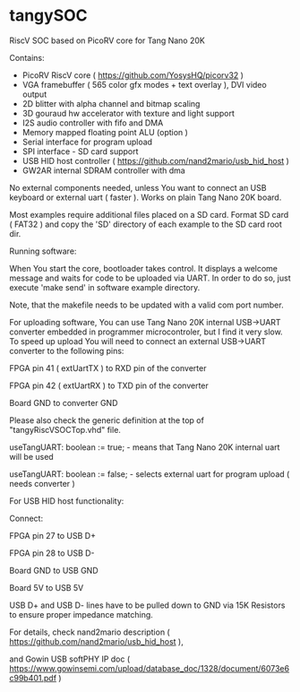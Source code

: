 # tangySOC
RiscV SOC based on PicoRV core for Tang Nano 20K

Contains:
- PicoRV RiscV core ( https://github.com/YosysHQ/picorv32 )
- VGA framebuffer ( 565 color gfx modes + text overlay ), DVI video output
- 2D blitter with alpha channel and bitmap scaling 
- 3D gouraud hw accelerator with texture and light support
- I2S audio controller with fifo and DMA
- Memory mapped floating point ALU (option )
- Serial interface for program upload
- SPI interface - SD card support 
- USB HID host controller ( https://github.com/nand2mario/usb_hid_host ) 
- GW2AR internal SDRAM controller with dma

No external components needed, unless You want to connect an USB keyboard or external uart ( faster ). Works on plain Tang Nano 20K board.

Most examples require additional files placed on a SD card. Format SD card ( FAT32 ) and copy the 'SD' directory 
of each example to the SD card root dir.


Running software:

When You start the core, bootloader takes control. It displays a welcome message and waits for code to be uploaded via UART.
In order to do so, just execute 'make send' in software example directory.

Note, that the makefile needs to be updated with a valid com port number.

For uploading software, You can use Tang Nano 20K internal USB->UART converter embedded in programmer microcontroler, but I find it
very slow. To speed up upload You will need to connect an external USB->UART converter to the following pins:

FPGA pin 41 ( extUartTX ) to RXD pin of the converter

FPGA pin 42 ( extUartRX ) to TXD pin of the converter

Board GND to converter GND


Please also check the generic definition at the top of "tangyRiscVSOCTop.vhd" file.

useTangUART:  boolean := true;  - means that Tang Nano 20K internal uart will be used

useTangUART:  boolean := false; - selects external uart for program upload ( needs converter )


For USB HID host functionality:

Connect:

FPGA pin 27 to USB D+

FPGA pin 28 to USB D-

Board GND to USB GND

Board 5V to USB 5V


USB D+ and USB D- lines have to be pulled down to GND via 15K Resistors to ensure proper impedance matching.

For details, check nand2mario description ( https://github.com/nand2mario/usb_hid_host ), 

and Gowin USB softPHY IP doc ( https://www.gowinsemi.com/upload/database_doc/1328/document/6073e6c99b401.pdf )



